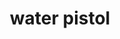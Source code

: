 ---
layout: objects
title: water pistol
emoji: water_pistol
permalink: 🔫.html
image: assets/img/3moji/water_pistol.png
---